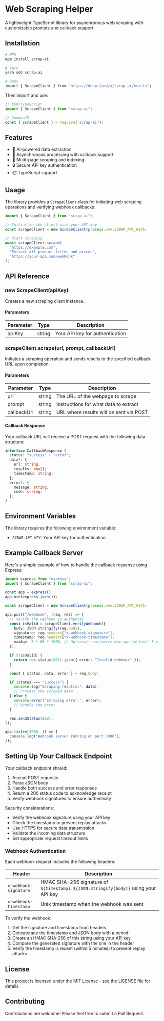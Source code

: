 # Web Scraping Helper

A lightweight TypeScript library for asynchronous web scraping with customizable prompts and callback support.

## Installation

```bash
# NPM
npm install scrap-ai

# Yarn
yarn add scrap-ai

# Deno
import { ScrapeClient } from "https://deno.land/x/scrap_ai/mod.ts";
```

Then import and use:

```typescript
// ESM/TypeScript
import { ScrapeClient } from "scrap-ai";

// CommonJS
const { ScrapeClient } = require("scrap-ai");
```

## Features

- 🤖 AI-powered data extraction
- 🔄 Asynchronous processing with callback support
- 📑 Multi-page scraping and indexing
- 🔒 Secure API key authentication
- 📦 TypeScript support

## Usage

The library provides a `ScrapeClient` class for initiating web scraping operations and verifying webhook callbacks:

```typescript
import { ScrapeClient } from "scrap-ai";

// Initialize the client with your API key
const scrapeClient = new ScrapeClient(process.env.SCRAP_API_KEY);

// Start scraping
await scrapeClient.scrape(
  "https://example.com",
  "Extract all product titles and prices",
  "https://your-api.com/webhook"
);
```

## API Reference

### new ScrapeClient(apiKey)

Creates a new scraping client instance.

#### Parameters

| Parameter | Type   | Description                     |
| --------- | ------ | ------------------------------- |
| apiKey    | string | Your API key for authentication |

### scrapeClient.scrape(url, prompt, callbackUrl)

Initiates a scraping operation and sends results to the specified callback URL upon completion.

#### Parameters

| Parameter   | Type   | Description                             |
| ----------- | ------ | --------------------------------------- |
| url         | string | The URL of the webpage to scrape        |
| prompt      | string | Instructions for what data to extract   |
| callbackUrl | string | URL where results will be sent via POST |

#### Callback Response

Your callback URL will receive a POST request with the following data structure:

```typescript
interface CallbackResponse {
  status: "success" | "error";
  data?: {
    url: string;
    results: any[];
    timestamp: string;
  };
  error?: {
    message: string;
    code: string;
  };
}
```

## Environment Variables

The library requires the following environment variable:

- `SCRAP_API_KEY`: Your API key for authentication

## Example Callback Server

Here's a simple example of how to handle the callback response using Express:

```typescript
import express from "express";
import { ScrapeClient } from "scrap-ai";

const app = express();
app.use(express.json());

const scrapeClient = new ScrapeClient(process.env.SCRAP_API_KEY);

app.post("/webhook", (req, res) => {
  // Verify the webhook is authentic
  const isValid = scrapeClient.verifyWebhook({
    body: JSON.stringify(req.body),
    signature: req.headers["x-webhook-signature"],
    timestamp: req.headers["x-webhook-timestamp"],
    maxAge: 5 * 60 * 1000, // Optional: customize max age (default 5 minutes)
  });

  if (!isValid) {
    return res.status(401).json({ error: "Invalid webhook" });
  }

  const { status, data, error } = req.body;

  if (status === "success") {
    console.log("Scraping results:", data);
    // Process the scraped data
  } else {
    console.error("Scraping error:", error);
    // Handle the error
  }

  res.sendStatus(200);
});

app.listen(3000, () => {
  console.log("Webhook server running on port 3000");
});
```

## Setting Up Your Callback Endpoint

Your callback endpoint should:

1. Accept POST requests
2. Parse JSON body
3. Handle both success and error responses
4. Return a 200 status code to acknowledge receipt
5. Verify webhook signatures to ensure authenticity

Security considerations:

- Verify the webhook signature using your API key
- Check the timestamp to prevent replay attacks
- Use HTTPS for secure data transmission
- Validate the incoming data structure
- Set appropriate request timeout limits

### Webhook Authentication

Each webhook request includes the following headers:

| Header                | Description                                                                         |
| --------------------- | ----------------------------------------------------------------------------------- |
| `x-webhook-signature` | HMAC SHA-256 signature of `${timestamp}.${JSON.stringify(body)}` using your API key |
| `x-webhook-timestamp` | Unix timestamp when the webhook was sent                                            |

To verify the webhook:

1. Get the signature and timestamp from headers
2. Concatenate the timestamp and JSON body with a period
3. Create an HMAC SHA-256 of this string using your API key
4. Compare the generated signature with the one in the header
5. Verify the timestamp is recent (within 5 minutes) to prevent replay attacks

## License

This project is licensed under the MIT License - see the LICENSE file for details.

## Contributing

Contributions are welcome! Please feel free to submit a Pull Request.

```

```

